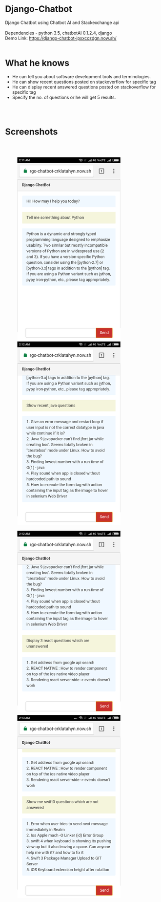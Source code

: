 # Django-Chatbot
Django Chatbot using Chatbot AI and Stackexchange api
<br/>
<br/>
Dependencies - python 3.5, chatbotAI 0.1.2.4, django
<br/>
Demo Link: https://django-chatbot-jpxxcozdgn.now.sh/
<br/>
<br/>
# What he knows
- He can tell you about software development tools and terminologies.
- He can show recent questions posted on stackoverflow for specific tag
- He can display recent answered questions posted on stackoverflow for specific tag
- Specify the no. of questions or he will get 5 results.
<br/>
<br/>

# Screenshots
<br/>
<br/>

<img src="./screenshots/1.png" height="600" hspace="40"><img src="./screenshots/2.png" height="600" hspace="40">
<br/>
<br/>
<img src="./screenshots/3.png" height="600" hspace="40"><img src="./screenshots/4.png" height="600" hspace="40">
